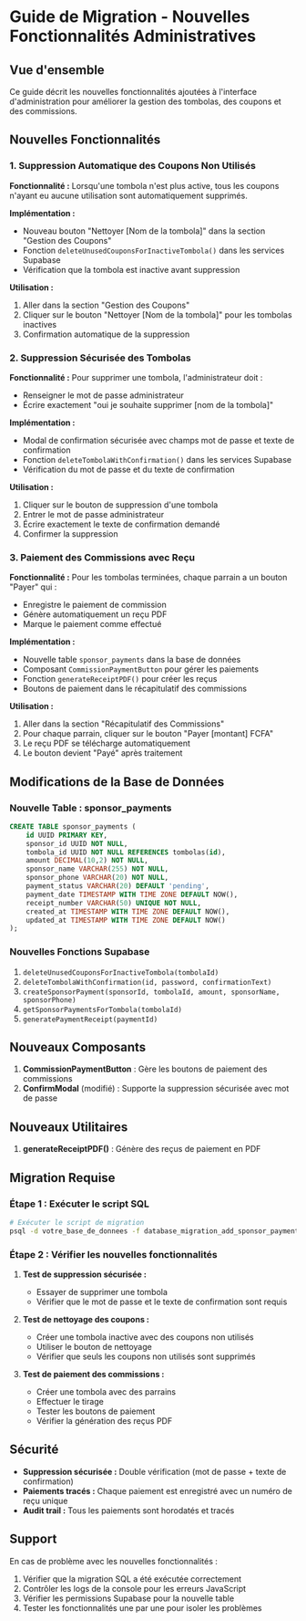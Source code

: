 # Guide de Migration - Nouvelles Fonctionnalités Administratives

## Vue d'ensemble

Ce guide décrit les nouvelles fonctionnalités ajoutées à l'interface d'administration pour améliorer la gestion des tombolas, des coupons et des commissions.

## Nouvelles Fonctionnalités

### 1. Suppression Automatique des Coupons Non Utilisés

**Fonctionnalité :** Lorsqu'une tombola n'est plus active, tous les coupons n'ayant eu aucune utilisation sont automatiquement supprimés.

**Implémentation :**
- Nouveau bouton "Nettoyer [Nom de la tombola]" dans la section "Gestion des Coupons"
- Fonction `deleteUnusedCouponsForInactiveTombola()` dans les services Supabase
- Vérification que la tombola est inactive avant suppression

**Utilisation :**
1. Aller dans la section "Gestion des Coupons"
2. Cliquer sur le bouton "Nettoyer [Nom de la tombola]" pour les tombolas inactives
3. Confirmation automatique de la suppression

### 2. Suppression Sécurisée des Tombolas

**Fonctionnalité :** Pour supprimer une tombola, l'administrateur doit :
- Renseigner le mot de passe administrateur
- Écrire exactement "oui je souhaite supprimer [nom de la tombola]"

**Implémentation :**
- Modal de confirmation sécurisée avec champs mot de passe et texte de confirmation
- Fonction `deleteTombolaWithConfirmation()` dans les services Supabase
- Vérification du mot de passe et du texte de confirmation

**Utilisation :**
1. Cliquer sur le bouton de suppression d'une tombola
2. Entrer le mot de passe administrateur
3. Écrire exactement le texte de confirmation demandé
4. Confirmer la suppression

### 3. Paiement des Commissions avec Reçu

**Fonctionnalité :** Pour les tombolas terminées, chaque parrain a un bouton "Payer" qui :
- Enregistre le paiement de commission
- Génère automatiquement un reçu PDF
- Marque le paiement comme effectué

**Implémentation :**
- Nouvelle table `sponsor_payments` dans la base de données
- Composant `CommissionPaymentButton` pour gérer les paiements
- Fonction `generateReceiptPDF()` pour créer les reçus
- Boutons de paiement dans le récapitulatif des commissions

**Utilisation :**
1. Aller dans la section "Récapitulatif des Commissions"
2. Pour chaque parrain, cliquer sur le bouton "Payer [montant] FCFA"
3. Le reçu PDF se télécharge automatiquement
4. Le bouton devient "Payé" après traitement

## Modifications de la Base de Données

### Nouvelle Table : sponsor_payments

```sql
CREATE TABLE sponsor_payments (
    id UUID PRIMARY KEY,
    sponsor_id UUID NOT NULL,
    tombola_id UUID NOT NULL REFERENCES tombolas(id),
    amount DECIMAL(10,2) NOT NULL,
    sponsor_name VARCHAR(255) NOT NULL,
    sponsor_phone VARCHAR(20) NOT NULL,
    payment_status VARCHAR(20) DEFAULT 'pending',
    payment_date TIMESTAMP WITH TIME ZONE DEFAULT NOW(),
    receipt_number VARCHAR(50) UNIQUE NOT NULL,
    created_at TIMESTAMP WITH TIME ZONE DEFAULT NOW(),
    updated_at TIMESTAMP WITH TIME ZONE DEFAULT NOW()
);
```

### Nouvelles Fonctions Supabase

1. `deleteUnusedCouponsForInactiveTombola(tombolaId)`
2. `deleteTombolaWithConfirmation(id, password, confirmationText)`
3. `createSponsorPayment(sponsorId, tombolaId, amount, sponsorName, sponsorPhone)`
4. `getSponsorPaymentsForTombola(tombolaId)`
5. `generatePaymentReceipt(paymentId)`

## Nouveaux Composants

1. **CommissionPaymentButton** : Gère les boutons de paiement des commissions
2. **ConfirmModal** (modifié) : Supporte la suppression sécurisée avec mot de passe

## Nouveaux Utilitaires

1. **generateReceiptPDF()** : Génère des reçus de paiement en PDF

## Migration Requise

### Étape 1 : Exécuter le script SQL

```bash
# Exécuter le script de migration
psql -d votre_base_de_donnees -f database_migration_add_sponsor_payments.sql
```

### Étape 2 : Vérifier les nouvelles fonctionnalités

1. **Test de suppression sécurisée :**
   - Essayer de supprimer une tombola
   - Vérifier que le mot de passe et le texte de confirmation sont requis

2. **Test de nettoyage des coupons :**
   - Créer une tombola inactive avec des coupons non utilisés
   - Utiliser le bouton de nettoyage
   - Vérifier que seuls les coupons non utilisés sont supprimés

3. **Test de paiement des commissions :**
   - Créer une tombola avec des parrains
   - Effectuer le tirage
   - Tester les boutons de paiement
   - Vérifier la génération des reçus PDF

## Sécurité

- **Suppression sécurisée :** Double vérification (mot de passe + texte de confirmation)
- **Paiements tracés :** Chaque paiement est enregistré avec un numéro de reçu unique
- **Audit trail :** Tous les paiements sont horodatés et tracés

## Support

En cas de problème avec les nouvelles fonctionnalités :

1. Vérifier que la migration SQL a été exécutée correctement
2. Contrôler les logs de la console pour les erreurs JavaScript
3. Vérifier les permissions Supabase pour la nouvelle table
4. Tester les fonctionnalités une par une pour isoler les problèmes 